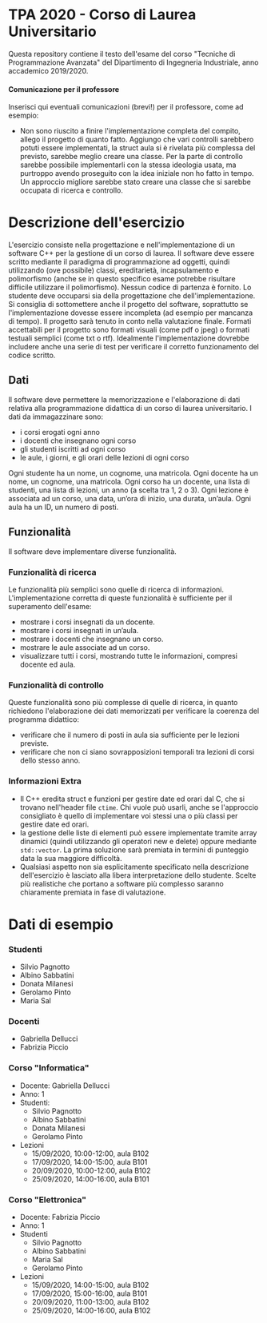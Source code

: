 # TPA 2020 - Corso di Laurea Universitario
Questa repository contiene il testo dell'esame del corso "Tecniche di Programmazione Avanzata" del Dipartimento di Ingegneria Industriale, anno accademico 2019/2020.

#### Comunicazione per il professore
Inserisci qui eventuali comunicazioni (brevi!) per il professore, come ad esempio:
* Non sono riuscito a finire l'implementazione completa del compito, allego il progetto di quanto fatto. Aggiungo che vari controlli sarebbero potuti essere implementati, la struct aula si è rivelata più complessa del previsto, sarebbe meglio creare una classe. Per la parte di controllo sarebbe possibile implementarli con la stessa ideologia usata, ma purtroppo avendo proseguito con la idea iniziale non ho fatto in tempo. Un approccio migliore sarebbe stato creare una classe che si sarebbe occupata di ricerca e controllo.

# Descrizione dell'esercizio
L'esercizio consiste nella progettazione e nell'implementazione di un software C++ per la gestione di un corso di laurea. Il software deve essere scritto mediante il paradigma di programmazione ad oggetti, quindi utilizzando (ove possibile) classi, ereditarietà, incapsulamento e polimorfismo (anche se in questo specifico esame potrebbe risultare difficile utilizzare il polimorfismo). Nessun codice di partenza è fornito. Lo studente deve occuparsi sia della progettazione che dell'implementazione. Si consiglia di sottomettere anche il progetto del software, soprattutto se l'implementazione dovesse essere incompleta (ad esempio per mancanza di tempo). Il progetto sarà tenuto in conto nella valutazione finale. Formati accettabili per il progetto sono formati visuali (come pdf o jpeg) o formati testuali semplici (come txt o rtf). Idealmente l'implementazione dovrebbe includere anche una serie di test per verificare il corretto funzionamento del codice scritto.

## Dati
Il software deve permettere la memorizzazione e l'elaborazione di dati relativa alla programmazione didattica di un corso di laurea universitario. I dati da immagazzinare sono:
* i corsi erogati ogni anno 
* i docenti che insegnano ogni corso
* gli studenti iscritti ad ogni corso
* le aule, i giorni, e gli orari delle lezioni di ogni corso

Ogni studente ha un nome, un cognome, una matricola.
Ogni docente ha un nome, un cognome, una matricola.
Ogni corso ha un docente, una lista di studenti, una lista di lezioni, un anno (a scelta tra 1, 2 o 3).
Ogni lezione è associata ad un corso, una data, un’ora di inizio, una durata, un’aula.
Ogni aula ha un ID, un numero di posti.

## Funzionalità
Il software deve implementare diverse funzionalità.

### Funzionalità di ricerca
Le funzionalità più semplici sono quelle di ricerca di informazioni. L'implementazione corretta di queste funzionalità è sufficiente per il superamento dell'esame:
* mostrare i corsi insegnati da un docente.
* mostrare i corsi insegnati in un’aula.
* mostrare i docenti che insegnano un corso.
* mostrare le aule associate ad un corso.
* visualizzare tutti i corsi, mostrando tutte le informazioni, compresi docente ed aula.

### Funzionalità di controllo
Queste funzionalità sono più complesse di quelle di ricerca, in quanto richiedono l'elaborazione dei dati memorizzati per verificare la coerenza del programma didattico:
* verificare che il numero di posti in aula sia sufficiente per le lezioni previste.
* verificare che non ci siano sovrapposizioni temporali tra lezioni di corsi dello stesso anno.

### Informazioni Extra
* Il C++ eredita struct e funzioni per gestire date ed orari dal C, che si trovano nell'header file `ctime`. Chi vuole può usarli, anche se l'approccio consigliato è quello di implementare voi stessi una o più classi per gestire date ed orari.
* la gestione delle liste di elementi può essere implementate tramite array dinamici (quindi utilizzando gli operatori new e delete) oppure mediante `std::vector`. La prima soluzione sarà premiata in termini di punteggio data la sua maggiore difficoltà. 
* Qualsiasi aspetto non sia esplicitamente specificato nella descrizione dell'esercizio è lasciato alla libera interpretazione dello studente. Scelte più realistiche che portano a software più complesso saranno chiaramente premiata in fase di valutazione.

# Dati di esempio
### Studenti
* Silvio Pagnotto
* Albino Sabbatini
* Donata Milanesi
* Gerolamo Pinto
* Maria Sal

### Docenti
* Gabriella Dellucci
* Fabrizia Piccio

### Corso "Informatica"
* Docente: Gabriella Dellucci
* Anno: 1
* Studenti:
  * Silvio Pagnotto
  * Albino Sabbatini
  * Donata Milanesi
  * Gerolamo Pinto
* Lezioni
  * 15/09/2020, 10:00-12:00, aula B102
  * 17/09/2020, 14:00-15:00, aula B101
  * 20/09/2020, 10:00-12:00, aula B102
  * 25/09/2020, 14:00-16:00, aula B101

### Corso "Elettronica"
* Docente: Fabrizia Piccio
* Anno: 1
* Studenti
  * Silvio Pagnotto
  * Albino Sabbatini
  * Maria Sal
  * Gerolamo Pinto
* Lezioni
  * 15/09/2020, 14:00-15:00, aula B102
  * 17/09/2020, 15:00-16:00, aula B101
  * 20/09/2020, 11:00-13:00, aula B102
  * 25/09/2020, 14:00-16:00, aula B102
